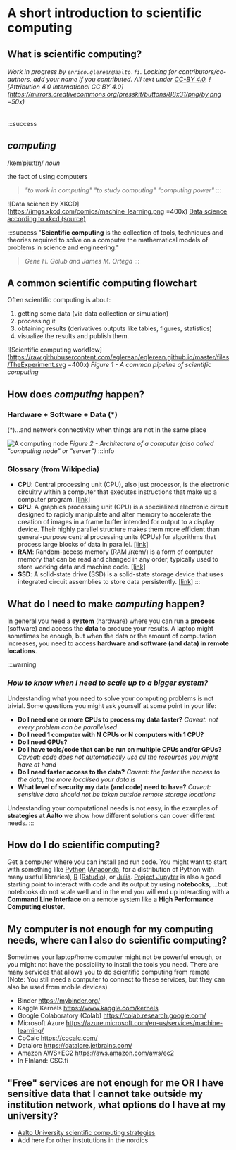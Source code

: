 # A short introduction to scientific computing

## What is scientific computing?
###### *Work in progress by `enrico.glerean@aalto.fi`. Looking for contributors/co-authors, add your name if you contributed. All text under [CC-BY 4.0](https://creativecommons.org/licenses/by/4.0/). ![Attribution 4.0 International CC BY 4.0](https://mirrors.creativecommons.org/presskit/buttons/88x31/png/by.png =50x)*

:::success
## *computing*
/kəmˈpjuːtɪŋ/
*noun*
 
the fact of using computers
>*"to work in computing"*
>*"to study computing"*
>*"computing power"*
:::

![Data science by XKCD](https://imgs.xkcd.com/comics/machine_learning.png =400x)
[Data science according to xkcd (source)](https://xkcd.com/1838/)

:::success
"**Scientific computing** is the collection of tools, techniques and theories required to solve on a computer the mathematical models of problems in science and engineering."
> *Gene H. Golub and James M. Ortega*
:::

## A common scientific computing flowchart

Often scientific computing is about:

1. getting some data (via data collection or simulation)
2. processing it
3. obtaining results (derivatives outputs like tables, figures, statistics)
4. visualize the results and publish them.

![Scientific computing workflow](https://raw.githubusercontent.com/eglerean/eglerean.github.io/master/files/TheExperiment.svg =400x)
*Figure 1 - A common pipeline of scientific computing*

## How does *computing* happen?

### Hardware + Software + Data (*) 
(*)...and network connectivity when things are not in the same place 

![A computing node](https://raw.githubusercontent.com/eglerean/eglerean.github.io/master/files/AComputingNode.svg)
*Figure 2 - Architecture of a computer (also called "computing node" or "server")*
:::info
### Glossary (from Wikipedia)
* **CPU**: Central processing unit (CPU), also just processor, is the electronic circuitry within a computer that executes instructions that make up a computer program. [[link]](https://en.wikipedia.org/wiki/Central_processing_unit)
* **GPU**: A graphics processing unit (GPU) is a specialized electronic circuit designed to rapidly manipulate and alter memory to accelerate the creation of images in a frame buffer intended for output to a display device. Their highly parallel structure makes them more efficient than general-purpose central processing units (CPUs) for algorithms that process large blocks of data in parallel. [[link]](https://en.wikipedia.org/wiki/Graphics_processing_unit)
* **RAM**: Random-access memory (RAM /ræm/) is a form of computer memory that can be read and changed in any order, typically used to store working data and machine code. [[link]](https://en.wikipedia.org/wiki/Random-access_memory)
* **SSD**: A solid-state drive (SSD) is a solid-state storage device that uses integrated circuit assemblies to store data persistently. [[link]](https://en.wikipedia.org/wiki/Solid-state_drive)
:::

## What do I need to make *computing* happen?

In general you need a **system** (hardware) where you can run a **process** (software) and access the **data** to produce your results. A laptop might sometimes be enough, but when the data or the amount of computation increases, you need to access **hardware and software (and data) in remote locations**. 

:::warning
### *How to know when I need to scale up to a bigger system?* 

Understanding what you need to solve your computing problems is not trivial. Some questions you might ask yourself at some point in your life:

* **Do I need one or more CPUs to process my data faster?** *Caveat: not every problem can be parallelised*
* **Do I need 1 computer with N CPUs or N computers with 1 CPU?** 
* **Do I need GPUs?**
* **Do I have tools/code that can be run on multiple CPUs and/or GPUs?** *Caveat: code does not automatically use all the resources you might have at hand*
* **Do I need faster access to the data?** *Caveat: the faster the access to the data, the more localised your data is*
* **What level of security my data (and code) need to have?** *Caveat: sensitive data should not be taken outside remote storage locations*

Understanding your computational needs is not easy, in the examples of **strategies at Aalto** we show how different solutions can cover different needs.
:::

## How do I do scientific computing?

Get a computer where you can install and run code. You might want to start with something like [Python](https://www.python.org/downloads/) ([Anaconda](https://www.anaconda.com/products/individual), for a distribution of Python with many useful libraries), [R](https://www.r-project.org/) ([Rstudio](https://rstudio.com/products/rstudio/download/)), or [Julia](https://julialang.org/downloads/). [Project Jupyter](https://jupyter.org/) is also a good starting point to interact with code and its output by using **notebooks**, ...but notebooks do not scale well and in the end you will end up interacting with a **Command Line Interface** on a remote system like a **High Performance Computing cluster**.

## My computer is not enough for my computing needs, where can I also do scientific computing?

Sometimes your laptop/home computer might not be powerful enough, or you might not have the possibility to install the tools you need. There are many services that allows you to do scientific computing from remote (Note: You still need a computer to connect to these services, but they can also be used from mobile devices)


* Binder https://mybinder.org/
* Kaggle Kernels https://www.kaggle.com/kernels
* Google Colaboratory (Colab) https://colab.research.google.com/
* Microsoft Azure https://azure.microsoft.com/en-us/services/machine-learning/
* CoCalc https://cocalc.com/
* Datalore https://datalore.jetbrains.com/
* Amazon AWS+EC2 https://aws.amazon.com/aws/ec2
* In FInland: CSC.fi

## "Free" services are not enough for me OR I have sensitive data that I cannot take outside my institution network, what options do I have at my university?

* [Aalto University scientific computing strategies](https://scicomp.aalto.fi/triton/usage/workflows/)
* Add here for other instututions in the nordics